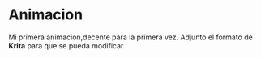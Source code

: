 # Animacion
Mi primera animación,decente para la primera vez.
Adjunto el formato de **Krita** para que se pueda modificar

